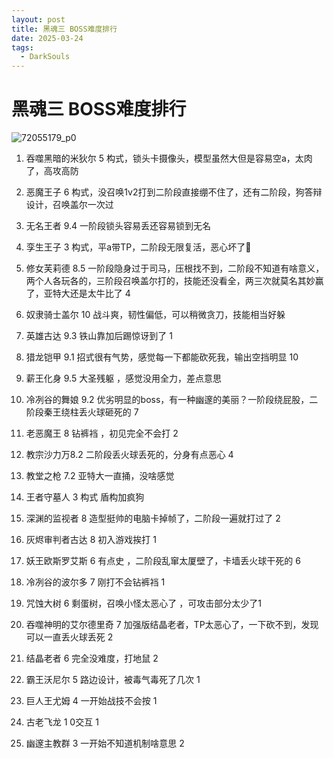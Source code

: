 ```yaml
---
layout: post
title: 黑魂三 BOSS难度排行
date: 2025-03-24
tags:
  - DarkSouls
---
```














# 黑魂三 BOSS难度排行

![72055179_p0](https://cdn.jsdelivr.net/gh/violet-wdream/Drawio/PNG/202503292305004.jpg)



1. 吞噬黑暗的米狄尔  5  构式，锁头卡摄像头，模型虽然大但是容易空a，太肉了，高攻高防

2. 恶魔王子  6 构式，没召唤1v2打到二阶段直接绷不住了，还有二阶段，狗答辩设计，召唤盖尔一次过

3. 无名王者 9.4 一阶段锁头容易丢还容易锁到无名

4. 孪生王子  3 构式，平a带TP，二阶段无限复活，恶心坏了🤮

5. 修女芙莉德 8.5 一阶段隐身过于司马，压根找不到，二阶段不知道有啥意义，两个人各玩各的，三阶段召唤盖尔打的，技能还没看全，两三次就莫名其妙赢了，亚特大还是太牛比了   4

6. 奴隶骑士盖尔 10 战斗爽，韧性偏低，可以稍微贪刀，技能相当好躲

7. 英雄古达 9.3 铁山靠加后踢惊讶到了 1

8. 猎龙铠甲 9.1 招式很有气势，感觉每一下都能砍死我，输出空挡明显 10

9. 薪王化身 9.5 大圣残躯 ，感觉没用全力，差点意思

10. 冷冽谷的舞娘 9.2 优劣明显的boss，有一种幽邃的美丽？一阶段绕屁股，二阶段秦王绕柱丢火球砸死的 7

11. 老恶魔王 8 钻裤裆 ，初见完全不会打 2

12. 教宗沙力万8.2  二阶段丢火球丢死的，分身有点恶心 4

13. 教堂之枪 7.2 亚特大一直捅，没啥感觉

14. 王者守墓人 3 构式 盾构加疯狗

15. 深渊的监视者  8 造型挺帅的电脑卡掉帧了，二阶段一遍就打过了 2

16. 灰烬审判者古达 8 初入游戏挨打  1

17. 妖王欧斯罗艾斯 6 有点史 ，二阶段乱窜太厦壁了，卡墙丢火球干死的 6

18. 冷冽谷的波尔多 7 刚打不会钻裤裆 1

19. 咒蚀大树 6 剩蛋树，召唤小怪太恶心了 ，可攻击部分太少了1

20. 吞噬神明的艾尔德里奇 7 加强版结晶老者，TP太恶心了，一下砍不到，发现可以一直丢火球丢死 2

21. 结晶老者 6 完全没难度，打地鼠 2

22. 霸王沃尼尔 5 路边设计，被毒气毒死了几次 1

23. 巨人王尤姆 4 一开始战技不会按 1

24. 古老飞龙 1  0交互 1

25. 幽邃主教群 3 一开始不知道机制啥意思 2

    

